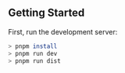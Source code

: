 ## Getting Started

First, run the development server:

```bash
> pnpm install
> pnpm run dev
> pnpm run dist
```